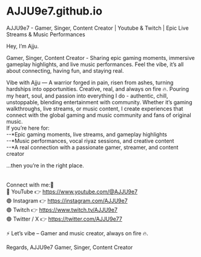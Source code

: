 # AJJU9e7.github.io
AJJU9e7 - Gamer, Singer, Content Creator | Youtube & Twitch | Epic Live Streams & Music Performances

Hey, I’m Ajju.


Gamer, Singer, Content Creator - Sharing epic gaming moments, immersive gameplay highlights, and live music performances. Feel the vibe, it’s all about connecting, having fun, and staying real.

Vibe with Ajju — A warrior forged in pain, risen from ashes, turning hardships into opportunities. Creative, real, and always on fire 🔥. Pouring my heart, soul, and passion into everything I do - authentic, chill, unstoppable, blending entertainment with community. Whether it’s gaming walkthroughs, live streams, or music content, I create experiences that connect with the global gaming and music community and fans of original music.
<br>
If you’re here for:<br>
--*Epic gaming moments, live streams, and gameplay highlights<br>
--*Music performances, vocal riyaz sessions, and creative content<br>
--*A real connection with a passionate gamer, streamer, and content creator<br>
  
…then you’re in the right place.<br>
<br>
<br>
Connect with me:📌<br>
🔴 YouTube 👉 https://www.youtube.com/@AJJU9e7<br>
🟣 Instagram 👉 https://instagram.com/AJJU9e7<br>
🟣 Twitch 👉 https://www.twitch.tv/AJJU9e7<br>
🟢 Twitter / X 👉 https://twitter.com/AJJU9e77<br>


⚡️ Let’s vibe – Gamer and music creator, always on fire 🔥. 

Regards,
AJJU9e7
Gamer, Singer, Content Creator 

